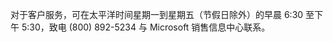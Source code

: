 <Token xmlns:xlink="http://www.w3.org/1999/xlink">对于客户服务，可在太平洋时间星期一到星期五（节假日除外）的早晨 6:30 至下午 5:30，致电 (800) 892-5234 与 Microsoft 销售信息中心联系。</Token>

<!--HONumber=May16_HO2-->


